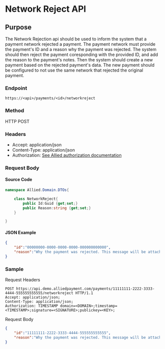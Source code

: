 # Network Reject API

## Purpose

The Network Rejection api should be used to inform the system that a payment network rejected a payment. The payment network must provide the payment's ID and a reason why the payment was rejected. The system should then reject the payment coresponding with the provided ID, and add the reason to the payment's notes. Then the system should create a new payment based on the rejected payment's data. The new payment should be configured to not use the same network that rejected the original payment. 

### Endpoint

`https://<api>/payments/<id>/networkreject`

### Method

HTTP POST

### Headers

* Accept: application/json
* Content-Type: application/json
* Authorization: [See Allied authorization documentation](http://alliedpayment.github.io/Documentation/API/Authorization)

### Request Body

#### Source Code

``` c#
namespace Allied.Domain.DTOs{

    class NetworkReject{
        public Id:Guid {get;set;}
        public Reason:string {get;set;}
    }

}

```

#### JSON Example

``` json
{
    "id":"00000000-0000-0000-0000-000000000000",
    "reason":"Why the payment was rejected. This message will be attached to the payment's notes."
}
```

### Sample

Request Headers

``` http
POST https://api.demo.alliedpayment.com/payments/11111111-2222-3333-4444-555555555555/networkreject HTTP/1.1
Accept: application/json;
Content-Type: application/json;
Authorization: TIMESTAMP domain=<DOMAIN>;timestamp=<TIMESTAMP>;signature=<SIGNATURE>;publickey=<KEY>;
```

Request Body

``` json
{
    "id":"11111111-2222-3333-4444-555555555555",
    "reason":"Why the payment was rejected. This message will be attached to the payment's notes."
}
```
